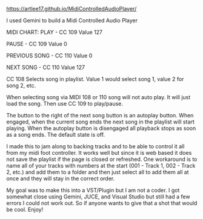 https://artlee17.github.io/MidiControlledAudioPlayer/

I used Gemini to build a Midi Controlled Audio Player

MIDI CHART:
PLAY - CC 109 Value 127

PAUSE - CC 109 Value 0

PREVIOUS SONG - CC 110 Value 0

NEXT SONG - CC 110 Value 127

CC 108 Selects song in playlist. Value 1 would select song 1, value 2 for song 2, etc.

When selecting song via MIDI 108 or 110 song will not auto play. It will just load the song.
Then use CC 109 to play/pause. 

The button to the right of the next song button is an autoplay button. When engaged, when 
the current song ends the next song in the playlist will start playing. When the autoplay 
button is disengaged all playback stops as soon as a song ends. The default state is off.

I made this to jam along to backing tracks and to be able to control it all from my
midi foot controller. It works well but since it is web based it does not save the playlist
if the page is closed or refreshed. One workaround is to name all of your tracks with numbers at
the start (001 - Track 1, 002 - Track 2, etc.) and add them to a folder and then just select all
to add them all at once and they will stay in the correct order.

My goal was to make this into a VST/Plugin but I am not a coder. I got somewhat close using
Gemini, JUCE, and Visual Studio but still had a few errors I could not work out.
So if anyone wants to give that a shot that would be cool. Enjoy!

